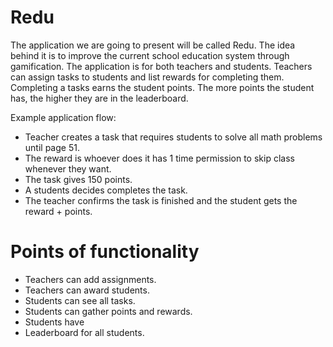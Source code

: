# Redu

The application we are going to present will be called Redu.
The idea behind it is to improve the current school education system through gamification.
The application is for both teachers and students.
Teachers can assign tasks to students and list rewards for completing them.
Completing a tasks earns the student points.
The more points the student has, the higher they are in the leaderboard.

Example application flow:
- Teacher creates a task that requires students to solve all math problems until page 51.
- The reward is whoever does it has 1 time permission to skip class whenever they want.
- The task gives 150 points.
- A students decides completes the task.
- The teacher confirms the task is finished and the student gets the reward + points.

# Points of functionality
- Teachers can add assignments.
- Teachers can award students.
- Students can see all tasks.
- Students can gather points and rewards.
- Students have
- Leaderboard for all students.
